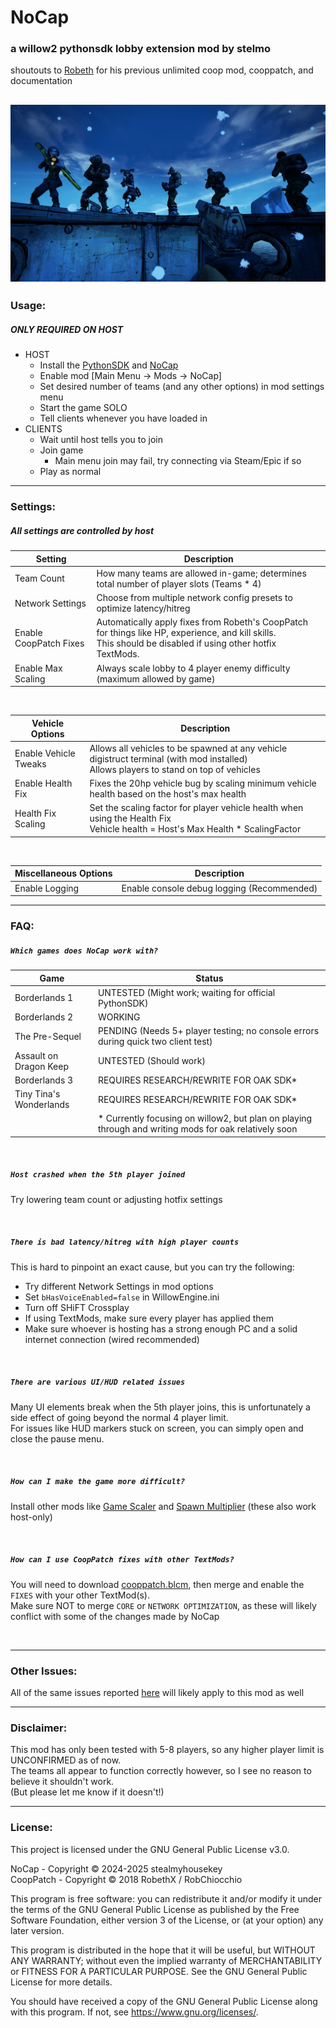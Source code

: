 # NoCap
### a willow2 pythonsdk lobby extension mod by stelmo 
shoutouts to [Robeth](https://github.com/RobChiocchio) for his previous unlimited coop mod, cooppatch, and documentation

![Screenshot of NoCap](screenshot.jpg)
---



### Usage:
##### ONLY REQUIRED ON HOST
- HOST
    - Install the [PythonSDK](https://bl-sdk.github.io/willow2-mod-db/) and [NoCap](https://github.com/stealmyhousekey/willow2-sdk-mods/raw/refs/heads/main/nocap/nocap.sdkmod)
    - Enable mod [Main Menu → Mods → NoCap]
    - Set desired number of teams (and any other options) in mod settings menu
    - Start the game SOLO
    - Tell clients whenever you have loaded in
- CLIENTS
    - Wait until host tells you to join
    - Join game
        - Main menu join may fail, try connecting via Steam/Epic if so
    - Play as normal

---

### Settings:
##### All settings are controlled by host

| Setting                  | Description                                                                                       |
|--------------------------|---------------------------------------------------------------------------------------------------|
| Team Count               | How many teams are allowed in-game; determines total number of player slots (Teams * 4)           |
| Network Settings         | Choose from multiple network config presets to optimize latency/hitreg                            |
| Enable CoopPatch Fixes   | Automatically apply fixes from Robeth's CoopPatch for things like HP, experience, and kill skills.<br>This should be disabled if using other hotfix TextMods. |
| Enable Max Scaling              | Always scale lobby to 4 player enemy difficulty (maximum allowed by game)                         |

<br>

| Vehicle Options          | Description                                                                                       |
|--------------------------|---------------------------------------------------------------------------------------------------|
| Enable Vehicle Tweaks    | Allows all vehicles to be spawned at any vehicle digistruct terminal (with mod installed)<br>Allows players to stand on top of vehicles |
| Enable Health Fix        | Fixes the 20hp vehicle bug by scaling minimum vehicle health based on the host's max health       |
| Health Fix Scaling       | Set the scaling factor for player vehicle health when using the Health Fix<br>Vehicle health = Host's Max Health * ScalingFactor |

<br>

| Miscellaneous Options    | Description                                                                                       |
|--------------------------|---------------------------------------------------------------------------------------------------|
| Enable Logging           | Enable console debug logging (Recommended)                                                        |

---

 ### FAQ:
 ##### `Which games does NoCap work with?`

| Game                          | Status                                      |
|-------------------------------|---------------------------------------------|
| Borderlands 1                 | UNTESTED (Might work; waiting for official PythonSDK)   |
| Borderlands 2                 | WORKING                                     |
| The Pre-Sequel                | PENDING (Needs 5+ player testing; no console errors during quick two client test)         |
| Assault on Dragon Keep        | UNTESTED (Should work)                                    |
| Borderlands 3                 | REQUIRES RESEARCH/REWRITE FOR OAK SDK* |
| Tiny Tina's Wonderlands       | REQUIRES RESEARCH/REWRITE FOR OAK SDK* |
||* Currently focusing on willow2, but plan on playing through and writing mods for oak relatively soon |

<br>

##### `Host crashed when the 5th player joined`  
Try lowering team count or adjusting hotfix settings

<br>

##### `There is bad latency/hitreg with high player counts`  
This is hard to pinpoint an exact cause, but you can try the following:
- Try different Network Settings in mod options
- Set `bHasVoiceEnabled=false` in WillowEngine.ini
- Turn off SHiFT Crossplay
- If using TextMods, make sure every player has applied them
- Make sure whoever is hosting has a strong enough PC and a solid internet connection (wired recommended)

<br>

##### `There are various UI/HUD related issues`
Many UI elements break when the 5th player joins, this is unfortunately a side effect of going beyond the normal 4 player limit.  
For issues like HUD markers stuck on screen, you can simply open and close the pause menu.

<br>

##### `How can I make the game more difficult?`  
Install other mods like [Game Scaler](https://bl-sdk.github.io/willow2-mod-db/mods/gamescaler/) and [Spawn Multiplier](https://bl-sdk.github.io/willow2-mod-db/mods/spawnmultiplier/) (these also work host-only)

<br>

##### `How can I use CoopPatch fixes with other TextMods?`
You will need to download [cooppatch.blcm](https://raw.githubusercontent.com/RobChiocchio/BL2-MP-Mods/refs/heads/latest-csharp/CoopPatch/cooppatch.blcm), then merge and enable the `FIXES` with your other TextMod(s).  
Make sure NOT to merge `CORE` or `NETWORK OPTIMIZATION`, as these will likely conflict with some of the changes made by NoCap

<br>

---

### Other Issues:
 All of the same issues reported [here](https://steamcommunity.com/sharedfiles/filedetails/?id=1151711689) will likely apply to this mod as well

---

### Disclaimer:
This mod has only been tested with 5-8 players, so any higher player limit is UNCONFIRMED as of now.   
The teams all appear to function correctly however, so I see no reason to believe it shouldn't work.  
(But please let me know if it doesn't!)

---

### License:
This project is licensed under the GNU General Public License v3.0.

NoCap - Copyright © 2024-2025 stealmyhousekey  
CoopPatch - Copyright © 2018 RobethX / RobChiocchio

This program is free software: you can redistribute it and/or modify
it under the terms of the GNU General Public License as published by
the Free Software Foundation, either version 3 of the License, or
(at your option) any later version.

This program is distributed in the hope that it will be useful,
but WITHOUT ANY WARRANTY; without even the implied warranty of
MERCHANTABILITY or FITNESS FOR A PARTICULAR PURPOSE. See the
GNU General Public License for more details.

You should have received a copy of the GNU General Public License
along with this program. If not, see <https://www.gnu.org/licenses/>.
